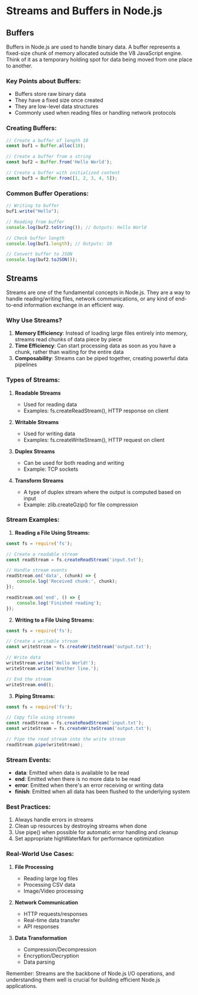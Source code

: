 # Streams and Buffers in Node.js

## Buffers
Buffers in Node.js are used to handle binary data. A buffer represents a fixed-size chunk of memory allocated outside the V8 JavaScript engine. Think of it as a temporary holding spot for data being moved from one place to another.

### Key Points about Buffers:
- Buffers store raw binary data
- They have a fixed size once created
- They are low-level data structures
- Commonly used when reading files or handling network protocols

### Creating Buffers:
```javascript
// Create a buffer of length 10
const buf1 = Buffer.alloc(10);

// Create a buffer from a string
const buf2 = Buffer.from('Hello World');

// Create a buffer with initialized content
const buf3 = Buffer.from([1, 2, 3, 4, 5]);
```

### Common Buffer Operations:
```javascript
// Writing to buffer
buf1.write("Hello");

// Reading from buffer
console.log(buf2.toString()); // Outputs: Hello World

// Check buffer length
console.log(buf1.length); // Outputs: 10

// Convert buffer to JSON
console.log(buf2.toJSON());
```

## Streams
Streams are one of the fundamental concepts in Node.js. They are a way to handle reading/writing files, network communications, or any kind of end-to-end information exchange in an efficient way.

### Why Use Streams?
1. **Memory Efficiency**: Instead of loading large files entirely into memory, streams read chunks of data piece by piece
2. **Time Efficiency**: Can start processing data as soon as you have a chunk, rather than waiting for the entire data
3. **Composability**: Streams can be piped together, creating powerful data pipelines

### Types of Streams:
1. **Readable Streams**
   - Used for reading data
   - Examples: fs.createReadStream(), HTTP response on client
   
2. **Writable Streams**
   - Used for writing data
   - Examples: fs.createWriteStream(), HTTP request on client

3. **Duplex Streams**
   - Can be used for both reading and writing
   - Example: TCP sockets

4. **Transform Streams**
   - A type of duplex stream where the output is computed based on input
   - Example: zlib.createGzip() for file compression

### Stream Examples:

1. **Reading a File Using Streams:**
```javascript
const fs = require('fs');

// Create a readable stream
const readStream = fs.createReadStream('input.txt');

// Handle stream events
readStream.on('data', (chunk) => {
    console.log('Received chunk:', chunk);
});

readStream.on('end', () => {
    console.log('Finished reading');
});
```

2. **Writing to a File Using Streams:**
```javascript
const fs = require('fs');

// Create a writable stream
const writeStream = fs.createWriteStream('output.txt');

// Write data
writeStream.write('Hello World!');
writeStream.write('Another line.');

// End the stream
writeStream.end();
```

3. **Piping Streams:**
```javascript
const fs = require('fs');

// Copy file using streams
const readStream = fs.createReadStream('input.txt');
const writeStream = fs.createWriteStream('output.txt');

// Pipe the read stream into the write stream
readStream.pipe(writeStream);
```

### Stream Events:
- **data**: Emitted when data is available to be read
- **end**: Emitted when there is no more data to be read
- **error**: Emitted when there's an error receiving or writing data
- **finish**: Emitted when all data has been flushed to the underlying system

### Best Practices:
1. Always handle errors in streams
2. Clean up resources by destroying streams when done
3. Use pipe() when possible for automatic error handling and cleanup
4. Set appropriate highWaterMark for performance optimization

### Real-World Use Cases:
1. **File Processing**
   - Reading large log files
   - Processing CSV data
   - Image/Video processing

2. **Network Communication**
   - HTTP requests/responses
   - Real-time data transfer
   - API responses

3. **Data Transformation**
   - Compression/Decompression
   - Encryption/Decryption
   - Data parsing

Remember: Streams are the backbone of Node.js I/O operations, and understanding them well is crucial for building efficient Node.js applications.
